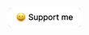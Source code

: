 <p align="center">
<br>
<a href="{{url}}" target="_blank"><img src="./../img/support_me.png" data-text="Support me" alt="Buy Me A Coffee" style="width: 150px !important;" ></a>